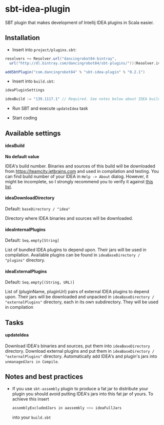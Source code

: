 # sbt-idea-plugin

SBT plugin that makes development of Intellij IDEA plugins in Scala easier.

## Installation

* Insert into `project/plugins.sbt`:

```Scala
resolvers += Resolver.url("dancingrobot84-bintray",
  url("http://dl.bintray.com/dancingrobot84/sbt-plugins/"))(Resolver.ivyStylePatterns)

addSbtPlugin("com.dancingrobot84" % "sbt-idea-plugin" % "0.2.1")
```

* Insert into `build.sbt`:

```Scala
ideaPluginSettings

ideaBuild := "139.1117.1" // Required. See notes below about IDEA builds
```

* Run SBT and execute `updateIdea` task

* Start coding

## Available settings

#### ideaBuild

**No default value**

IDEA's build number. Binaries and sources of this build will be downloaded from
https://teamcity.jetbrains.com and used in compilation and testing. You can
find build number of your IDEA in `Help -> About` dialog. However, it might be
incomplete, so I strongly recommend you to verify it against
[this list](https://www.jetbrains.com/intellij-repository/releases).

#### ideaDownloadDirectory

Default: `baseDirectory / "idea"`

Directory where IDEA binaries and sources will be downloaded.

#### ideaInternalPlugins

Default: `Seq.empty[String]`

List of bundled IDEA plugins to depend upon. Their jars will be used in compilation.
Available plugins can be found in `ideaBaseDirectory / "plugins"` directory.

#### ideaExternalPlugins

Default: `Seq.empty[(String, URL)]`

List of (pluginName, pluginUrl) pairs of external IDEA plugins to depend upon. Their jars will be downloaded
and unpacked in `ideaBaseDirectory / "externalPlugins"` directory, each in its own subdirectory. They will be used
in compilation

## Tasks

#### updateIdea

Download IDEA's binaries and sources, put them into
`ideaBaseDirectory` directory. Download external plugins and put
them in `ideaBaseDirectory / "externalPlugins"` directory. Automatically add IDEA's and
plugin's jars into `unmanagedJars in Compile`.

## Notes and best practices

- If you use `sbt-assembly` plugin to produce a fat jar to
  distribute your plugin you should avoid putting IDEA's jars
  into this fat jar of yours. To achieve this insert

  ```Scala
  assemblyExcludedJars in aassembly <<= ideaFullJars
  ```

  into your `build.sbt`
